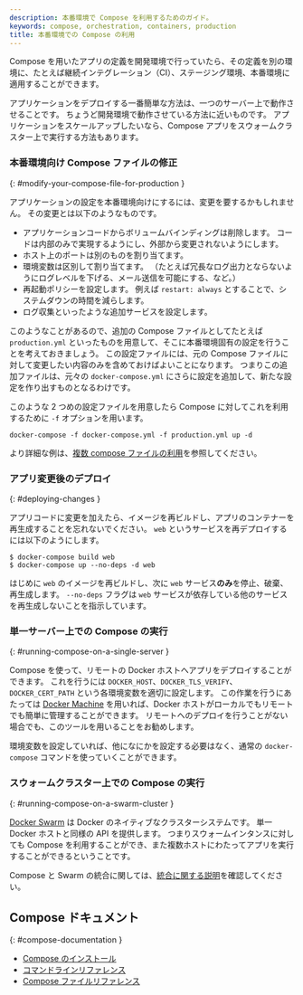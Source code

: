 ```yaml
---
description: 本番環境で Compose を利用するためのガイド。
keywords: compose, orchestration, containers, production
title: 本番環境での Compose の利用
---
```


<!--
When you define your app with Compose in development, you can use this
definition to run your application in different environments such as CI,
staging, and production.
-->
Compose を用いたアプリの定義を開発環境で行っていたら、その定義を別の環境に、たとえば継続インテグレーション（CI）、ステージング環境、本番環境に適用することができます。

<!--
The easiest way to deploy an application is to run it on a single server,
similar to how you would run your development environment. If you want to scale
up your application, you can run Compose apps on a Swarm cluster.
-->
アプリケーションをデプロイする一番簡単な方法は、一つのサーバー上で動作させることです。
ちょうど開発環境で動作させている方法に近いものです。
アプリケーションをスケールアップしたいなら、Compose アプリをスウォームクラスター上で実行する方法もあります。

<!--
### Modify your Compose file for production
-->
### 本番環境向け Compose ファイルの修正
{: #modify-your-compose-file-for-production }

<!--
You probably need to make changes to your app configuration to make it ready for
production. These changes may include:
-->
アプリケーションの設定を本番環境向けにするには、変更を要するかもしれません。
その変更とは以下のようなものです。

<!--
- Removing any volume bindings for application code, so that code stays inside
  the container and can't be changed from outside
- Binding to different ports on the host
- Setting environment variables differently, such as when you need to decrease the verbosity of
  logging, or to enable email sending)
- Specifying a restart policy like `restart: always` to avoid downtime
- Adding extra services such as a log aggregator
-->
- アプリケーションコードからボリュームバインディングは削除します。
  コードは内部のみで実現するようにし、外部から変更されないようにします。
- ホスト上のポートは別のものを割り当てます。
- 環境変数は区別して割り当てます。
  （たとえば冗長なログ出力とならないようにログレベルを下げる、メール送信を可能にする、など。）
- 再起動ポリシーを設定します。
  例えば `restart: always` とすることで、システムダウンの時間を減らします。
- ログ収集といったような追加サービスを設定します。

<!--
For this reason, consider defining an additional Compose file, say
`production.yml`, which specifies production-appropriate
configuration. This configuration file only needs to include the changes you'd
like to make from the original Compose file. The additional Compose file
can be applied over the original `docker-compose.yml` to create a new configuration.
-->
このようなことがあるので、追加の Compose ファイルとしてたとえば `production.yml` といったものを用意して、そこに本番環境固有の設定を行うことを考えておきましょう。
この設定ファイルには、元の Compose ファイルに対して変更したい内容のみを含めておけばよいことになります。
つまりこの追加ファイルは、元々の `docker-compose.yml` にさらに設定を追加して、新たな設定を作り出すものとなるわけです。

<!--
Once you've got a second configuration file, tell Compose to use it with the
`-f` option:
-->
このような 2 つめの設定ファイルを用意したら Compose に対してこれを利用するために `-f` オプションを用います。

    docker-compose -f docker-compose.yml -f production.yml up -d

<!--
See [Using multiple compose files](extends.md#different-environments) for a more
complete example.
-->
より詳細な例は、[複数 compose ファイルの利用](extends.md#different-environments)を参照してください。

<!--
### Deploying changes
-->
### アプリ変更後のデプロイ
{: #deploying-changes }

<!--
When you make changes to your app code, remember to rebuild your image and
recreate your app's containers. To redeploy a service called
`web`, use:
-->
アプリコードに変更を加えたら、イメージを再ビルドし、アプリのコンテナーを再生成することを忘れないでください。
`web` というサービスを再デプロイするには以下のようにします。

    $ docker-compose build web
    $ docker-compose up --no-deps -d web

<!--
This first rebuilds the image for `web` and then stop, destroy, and recreate
*just* the `web` service. The `--no-deps` flag prevents Compose from also
recreating any services which `web` depends on.
-->
はじめに `web` のイメージを再ビルドし、次に `web` サービス**のみ**を停止、破棄、再生成します。
`--no-deps` フラグは `web` サービスが依存している他のサービスを再生成しないことを指示しています。

<!--
### Running Compose on a single server
-->
### 単一サーバー上での Compose の実行
{: #running-compose-on-a-single-server }

<!--
You can use Compose to deploy an app to a remote Docker host by setting the
`DOCKER_HOST`, `DOCKER_TLS_VERIFY`, and `DOCKER_CERT_PATH` environment variables
appropriately. For tasks like this,
[Docker Machine](/machine/overview.md) makes managing local and
remote Docker hosts very easy, and is recommended even if you're not deploying
remotely.
-->
Compose を使って、リモートの Docker ホストへアプリをデプロイすることができます。
これを行うには `DOCKER_HOST`、`DOCKER_TLS_VERIFY`、`DOCKER_CERT_PATH` という各環境変数を適切に設定します。
この作業を行うにあたっては  [Docker Machine](/machine/overview.md) を用いれば、Docker ホストがローカルでもリモートでも簡単に管理することができます。
リモートへのデプロイを行うことがない場合でも、このツールを用いることをお勧めします。

<!--
Once you've set up your environment variables, all the normal `docker-compose`
commands work with no further configuration.
-->
環境変数を設定していれば、他になにかを設定する必要はなく、通常の `docker-compose` コマンドを使っていくことができます。

<!--
### Running Compose on a Swarm cluster
-->
### スウォームクラスター上での Compose の実行
{: #running-compose-on-a-swarm-cluster }

<!--
[Docker Swarm](/swarm/overview.md), a Docker-native clustering
system, exposes the same API as a single Docker host, which means you can use
Compose against a Swarm instance and run your apps across multiple hosts.
-->
[Docker Swarm](/swarm/overview.md) は Docker のネイティブなクラスターシステムです。
単一 Docker ホストと同様の API を提供します。
つまりスウォームインタンスに対しても Compose を利用することができ、また複数ホストにわたってアプリを実行することができるということです。

<!--
Read more about the Compose/Swarm integration in the
[integration guide](swarm.md).
-->
Compose と Swarm の統合に関しては、[統合に関する説明](swarm.md)を確認してください。

<!--
## Compose documentation
-->
## Compose ドキュメント
{: #compose-documentation }

<!--
- [Installing Compose](install.md)
- [Command line reference](./reference/index.md)
- [Compose file reference](compose-file.md)
-->
- [Compose のインストール](install.md)
- [コマンドラインリファレンス](./reference/index.md)
- [Compose ファイルリファレンス](compose-file.md)
